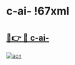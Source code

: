 # c-ai- !67xml

# <h2><a href="https://m44m9y.esa.edu.pl?title=c-ai-&ref=67xml">🔗👉 🔴 c-ai-</a></h2>

[![acn](https://github.com/user-attachments/assets/0f9c940e-d8b0-45ae-aac7-cd30a18b3e1c)](https://m44m9y.esa.edu.pl?title=c-ai-&ref=67xml)

